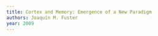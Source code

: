 ```yaml
---
title: Cortex and Memory: Emergence of a New Paradigm
authors: Joaquín M. Fuster
year: 2009
---
```


